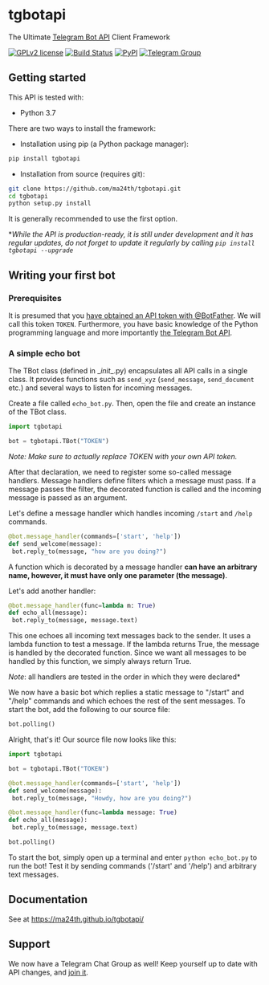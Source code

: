 # tgbotapi

The Ultimate [Telegram Bot API](https://core.telegram.org/bots/api) Client Framework

[![GPLv2 license](https://img.shields.io/badge/LICENSE-GPLv2-red)](https://github.com/ma24th/tgbotapi/blob/master/LICENSE)
[![Build Status](https://travis-ci.com/ma24th/tgbotapi.svg?branch=master)](https://travis-ci.com/ma24th/tgbotapi)
[![PyPI](https://img.shields.io/badge/PyPI-v4.0.0-yellow.svg)](https://pypi.org/project/tgbotapi/)
[![Telegram Group](https://img.shields.io/badge/Telegram-Group-blue.svg)](https://telegram.me/@grid9x)

## Getting started

This API is tested with:

* Python 3.7

There are two ways to install the framework:

* Installation using pip (a Python package manager):

```bash
pip install tgbotapi
```

* Installation from source (requires git):

```bash
git clone https://github.com/ma24th/tgbotapi.git
cd tgbotapi
python setup.py install
```

It is generally recommended to use the first option.

**While the API is production-ready, it is still under development and it has regular updates, do not forget to update it regularly by calling `pip install tgbotapi --upgrade`*

## Writing your first bot

### Prerequisites

It is presumed that you [have obtained an API token with @BotFather](https://core.telegram.org/bots#botfather). We will call this token `TOKEN`.
Furthermore, you have basic knowledge of the Python programming language and more importantly [the Telegram Bot API](https://core.telegram.org/bots/api).

### A simple echo bot

The TBot class (defined in \__init__.py) encapsulates all API calls in a single class. It provides functions such as `send_xyz` (`send_message`, `send_document` etc.) and several ways to listen for incoming messages.

Create a file called `echo_bot.py`.
Then, open the file and create an instance of the TBot class.

```python
import tgbotapi

bot = tgbotapi.TBot("TOKEN")
```

*Note: Make sure to actually replace TOKEN with your own API token.*

After that declaration, we need to register some so-called message handlers. Message handlers define filters which a message must pass. If a message passes the filter, the decorated function is called and the incoming message is passed as an argument.

Let's define a message handler which handles incoming `/start` and `/help` commands.

```python
@bot.message_handler(commands=['start', 'help'])
def send_welcome(message):
 bot.reply_to(message, "how are you doing?")
```

A function which is decorated by a message handler __can have an arbitrary name, however, it must have only one parameter (the message)__.

Let's add another handler:

```python
@bot.message_handler(func=lambda m: True)
def echo_all(message):
 bot.reply_to(message, message.text)
```

This one echoes all incoming text messages back to the sender. It uses a lambda function to test a message. If the lambda returns True, the message is handled by the decorated function. Since we want all messages to be handled by this function, we simply always return True.

_Note_: all handlers are tested in the order in which they were declared*

We now have a basic bot which replies a static message to "/start" and "/help" commands and which echoes the rest of the sent messages. To start the bot, add the following to our source file:

```python
bot.polling()
```

Alright, that's it! Our source file now looks like this:

```python
import tgbotapi

bot = tgbotapi.TBot("TOKEN")

@bot.message_handler(commands=['start', 'help'])
def send_welcome(message):
 bot.reply_to(message, "Howdy, how are you doing?")

@bot.message_handler(func=lambda message: True)
def echo_all(message):
 bot.reply_to(message, message.text)

bot.polling()
```

To start the bot, simply open up a terminal and enter `python echo_bot.py` to run the bot! Test it by sending commands ('/start' and '/help') and arbitrary text messages.

## Documentation

See at <https://ma24th.github.io/tgbotapi/>

## Support

We now have a Telegram Chat Group as well! Keep yourself up to date with API changes, and [join it](https://t.me/grid9x).

